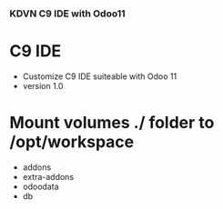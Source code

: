 ### KDVN C9 IDE with Odoo11 ###

# C9 IDE
* Customize C9 IDE suiteable with Odoo 11
* version 1.0
# Mount volumes ./ folder to /opt/workspace
* addons
* extra-addons
* odoodata
* db
